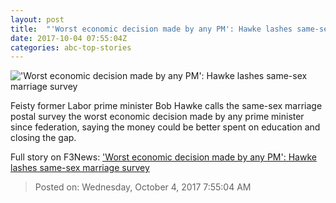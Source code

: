 ```yaml
---
layout: post
title:  "'Worst economic decision made by any PM': Hawke lashes same-sex marriage survey"
date: 2017-10-04 07:55:04Z
categories: abc-top-stories
---
```


!['Worst economic decision made by any PM': Hawke lashes same-sex marriage survey](http://www.abc.net.au/news/image/9016408-1x1-700x700.jpg)

Feisty former Labor prime minister Bob Hawke calls the same-sex marriage postal survey the worst economic decision made by any prime minister since federation, saying the money could be better spent on education and closing the gap.


Full story on F3News: ['Worst economic decision made by any PM': Hawke lashes same-sex marriage survey](http://www.f3nws.com/n/Xf2jsC)

> Posted on: Wednesday, October 4, 2017 7:55:04 AM
